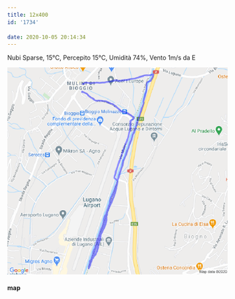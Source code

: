 ```yaml
---
title: 12x400
id: '1734'

date: 2020-10-05 20:14:34
---
```


Nubi Sparse, 15°C, Percepito 15°C, Umidità 74%, Vento 1m/s da E

![image](/images/2021/08/20201005-activity-map.png)

#### map
